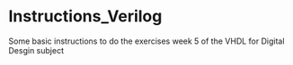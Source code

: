 # Instructions_Verilog
Some basic instructions to do the exercises week 5 of the VHDL for Digital Desgin subject
